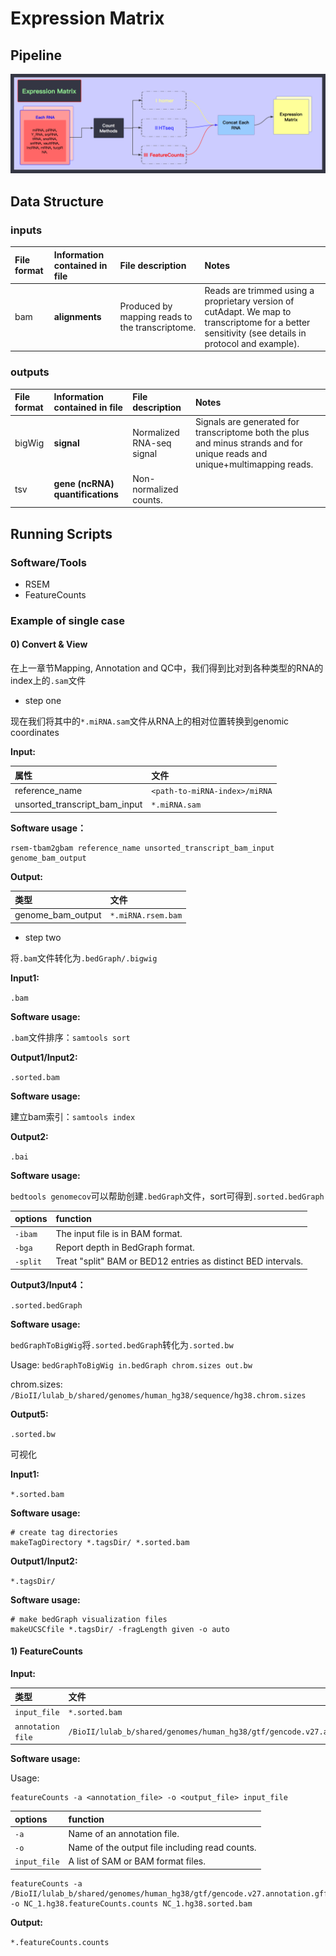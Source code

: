 # Expression Matrix

## Pipeline

![](.gitbook/assets/4.png)

## Data Structure



### inputs

| **File format** | **Information contained in file** | **File description** | **Notes** |
| :--- | :--- | :--- | :--- |
| bam | **alignments** | Produced by mapping reads to the transcriptome. | Reads are trimmed using a proprietary version of cutAdapt. We map to transcriptome for a better sensitivity \(see details in protocol and example\). |

### outputs

| **File format** | **Information contained in file** | **File description** | **Notes** |
| :--- | :--- | :--- | :--- |
| bigWig | **signal** | Normalized RNA-seq signal | Signals are generated for transcriptome both the plus and minus strands and for unique reads and unique+multimapping reads. |
| tsv | **gene \(ncRNA\) quantifications** | Non-normalized counts. |  |

## Running Scripts

### Software/Tools

* RSEM
* FeatureCounts

### Example of single case

#### 0\) Convert & View

在上一章节Mapping, Annotation and QC中，我们得到比对到各种类型的RNA的index上的`.sam`文件

* step one

现在我们将其中的`*.miRNA.sam`文件从RNA上的相对位置转换到genomic coordinates

**Input:**

| 属性 | 文件 |
| :--- | :--- |
| reference\_name | `<path-to-miRNA-index>/miRNA` |
| unsorted\_transcript\_bam\_input | `*.miRNA.sam` |

**Software usage：**

```text
rsem-tbam2gbam reference_name unsorted_transcript_bam_input genome_bam_output
```

**Output:**

| 类型 | 文件 |
| :--- | :--- |
| genome\_bam\_output | `*.miRNA.rsem.bam` |



* step two

将`.bam`文件转化为`.bedGraph/.bigwig`

**Input1:**

`.bam`

**Software usage:**

`.bam`文件排序：`samtools sort`

**Output1/Input2:**

`.sorted.bam`

**Software usage:**

建立bam索引：`samtools index`

**Output2:**

`.bai`

**Software usage:**

`bedtools genomecov`可以帮助创建`.bedGraph`文件，sort可得到`.sorted.bedGraph`

| options | function |
| :--- | :--- |
| `-ibam` | The input file is in BAM format. |
| `-bga` | Report depth in BedGraph format. |
| `-split` | Treat "split" BAM or BED12 entries as distinct BED intervals. |

**Output3/Input4：**

`.sorted.bedGraph`

**Software usage:**

`bedGraphToBigWig`将`.sorted.bedGraph`转化为`.sorted.bw`

Usage: `bedGraphToBigWig in.bedGraph chrom.sizes out.bw`

chrom.sizes: `/BioII/lulab_b/shared/genomes/human_hg38/sequence/hg38.chrom.sizes`

**Output5:**

`.sorted.bw`



可视化

**Input1:**

`*.sorted.bam`

**Software usage:**

```text
# create tag directories
makeTagDirectory *.tagsDir/ *.sorted.bam
```

**Output1/Input2:**

`*.tagsDir/`

**Software usage:**

```text
# make bedGraph visualization files
makeUCSCfile *.tagsDir/ -fragLength given -o auto
```

#### 

#### 1\) FeatureCounts

**Input:**

| 类型 | 文件 |
| :--- | :--- |
| `input_file` | `*.sorted.bam` |
| `annotation file` | `/BioII/lulab_b/shared/genomes/human_hg38/gtf/gencode.v27.annotation.gff3` |

**Software usage:**

Usage:

```text
featureCounts -a <annotation_file> -o <output_file> input_file
```

| options | function |
| :--- | :--- |
| `-a` | Name of an annotation file. |
| `-o` | Name of the output file including read counts. |
| `input_file` | A list of SAM or BAM format files. |

```text
featureCounts -a /BioII/lulab_b/shared/genomes/human_hg38/gtf/gencode.v27.annotation.gff3 -o NC_1.hg38.featureCounts.counts NC_1.hg38.sorted.bam
```

**Output:**

`*.featureCounts.counts`

####    

